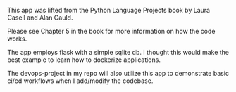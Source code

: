 This app was lifted from the Python Language Projects book by Laura Casell and Alan Gauld.

Please see Chapter 5 in the book for more information on how the code works.

The app employs flask with a simple sqlite db. I thought this would make the best example
to learn how to dockerize applications.

The devops-project in my repo will also utilize this app to demonstrate basic ci/cd workflows
when I add/modify the codebase.
